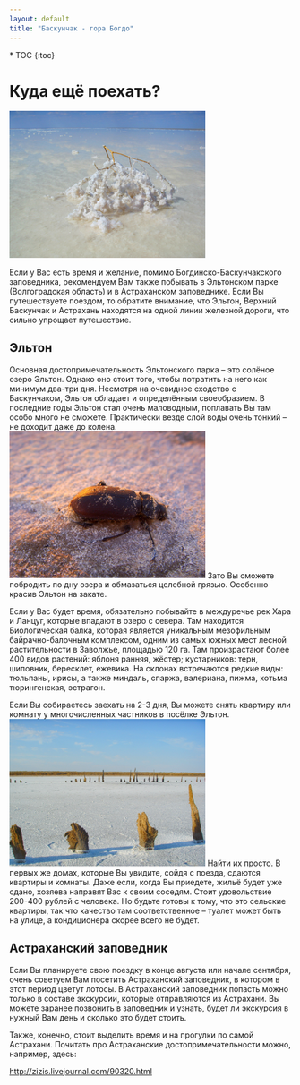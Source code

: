 ```yaml
---
layout: default
title: "Баскунчак - гора Богдо"
---
```


<nav class="nav affix navbar-nav toc-wrapper" markdown='1'>
* TOC
{:toc}
</nav>

Куда ещё поехать?
=================

<a href="/4e.jpg"><img src="/4e.jpg" width="350" class="img-responsive pull-light"/></a>

Если у Вас есть время и желание, помимо Богдинско-Баскунчакского заповедника, рекомендуем Вам также побывать в Эльтонском парке (Волгоградская область) и в Астраханском заповеднике. Если Вы путешествуете поездом, то обратите внимание, что Эльтон, Верхний Баскунчак и Астрахань находятся на одной линии железной дороги, что сильно упрощает путешествие.

Эльтон
------

Основная достопримечательность Эльтонского парка – это солёное озеро Эльтон. Однако оно стоит того, чтобы потратить на него как минимум два-три дня. Несмотря на очевидное сходство с Баскунчаком, Эльтон обладает и определённым своеобразием. В последние годы Эльтон стал очень маловодным, поплавать Вы там особо много не сможете. Практически везде слой воды очень тонкий – не доходит даже до колена. <a href="/3e.jpg"><img src="/3e.jpg" width="350" class="img-responsive pull-right"/></a> Зато Вы сможете побродить по дну озера и обмазаться целебной грязью. Особенно красив Эльтон на закате.

Если у Вас будет время, обязательно побывайте в междуречье рек Хара и Ланцуг, которые впадают в озеро с севера. Там находится Биологическая балка, которая является уникальным мезофильным байрачно-балочным комплексом, одним из самых южных мест лесной растительности в Заволжье, площадью 120 га. Там произрастают более 400 видов растений: яблоня ранняя, жёстер; кустарников: терн, шиповник, бересклет, ежевика. На склонах встречаются редкие виды: тюльпаны, ирисы, а также миндаль, спаржа, валериана, пижма, хотьма тюрингенская, эстрагон.

Если Вы собираетесь заехать на 2-3 дня, Вы можете снять квартиру или комнату у многочисленных частников в посёлке Эльтон. <a href="/2e.jpg"><img src="/2e.jpg" width="350" class="img-responsive pull-light"/></a> Найти их просто. В первых же домах, которые Вы увидите, сойдя с поезда, сдаются квартиры и комнаты. Даже если, когда Вы приедете, жильё будет уже сдано, хозяева направят Вас к своим соседям. Стоит удовольствие 200-400 рублей с человека. Но будьте готовы к тому, что это сельские квартиры, так что качество там соответственное – туалет может быть на улице, а кондиционера скорее всего не будет.

Астраханский заповедник
-----------------------

Если Вы планируете свою поездку в конце августа или начале сентября, очень советуем Вам посетить Астраханский заповедник, в котором в этот период цветут лотосы. В Астраханский заповедник попасть можно только в составе экскурсии, которые отправляются из Астрахани. Вы можете заранее позвонить в заповедник и узнать, будет ли экскурсия в нужный Вам день и сколько это будет стоить.

Также, конечно, стоит выделить время и на прогулки по самой Астрахани. Почитать про Астраханские достопримечательности можно, например, здесь:

http://zizis.livejournal.com/90320.html
